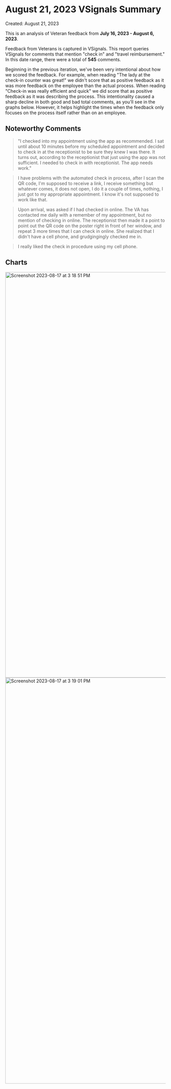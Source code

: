 # August 21, 2023 VSignals Summary

Created: August 21, 2023

This is an analysis of Veteran feedback from **July 16, 2023 - August 6, 2023**.

Feedback from Veterans is captured in VSignals. This report queries VSignals for comments that mention "check in" and "travel reimbursement." In this date range, there were a total of **545** comments. 

Beginning in the previous iteration, we've been very intentional about how we scored the feedback. For example, when reading "The lady at the check-in counter was great!" we didn't score that as positive feedback as it was more feedback on the employee than the actual process. When reading "Check-in was really efficient and quick" we did score that as positive feedback as it was describing the process. This intentionality caused a sharp decline in both good and bad total comments, as you'll see in the graphs below. However, it helps highlight the times when the feedback only focuses on the process itself rather than on an employee.

## Noteworthy Comments

> "I checked into my appointment using the app as recommended. I sat until about 10 minutes before my scheduled appointment and decided to check in at the receptionist to be sure they knew I was there. It turns out, according to the receptionist that just using the app was not sufficient. I needed to check in with receptionist. The app needs work."

> I have problems with the automated check in process, after I scan the QR code, I'm supposed to receive a link, I receive something but whatever comes, it does not open, I do it a couple of times, nothing, I just got to my appropriate appointment. I know it's not supposed to work like that.

> Upon arrival, was asked if I had checked in online. The VA has contacted me daily with a remember of my appointment, but no mention of checking in online. The receptionist then made it a point to point out the QR code on the poster right in front of her window, and repeat 3 more times that I can check in online. She realized that I didn't have a cell phone, and grudgingingly checked me in.

> I really liked the check in procedure using my cell phone.


## Charts

<img width="1273" alt="Screenshot 2023-08-17 at 3 18 51 PM" src="https://github.com/department-of-veterans-affairs/va.gov-team/assets/79372956/fc19be49-72ed-48fd-985e-1f10a087d931">

<img width="1275" alt="Screenshot 2023-08-17 at 3 19 01 PM" src="https://github.com/department-of-veterans-affairs/va.gov-team/assets/79372956/a5ec32f4-d7a3-4431-9880-ec8bcf415317">
